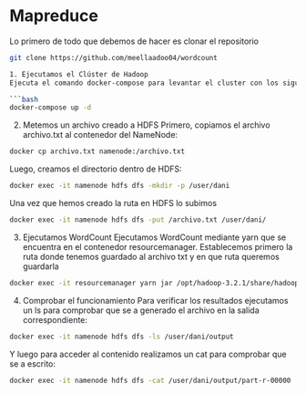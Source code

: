 # Mapreduce

Lo primero de todo que debemos de hacer es clonar el repositorio
```bash
git clone https://github.com/meellaadoo04/wordcount

1. Ejecutamos el Clúster de Hadoop
Ejecuta el comando docker-compose para levantar el cluster con los siguientes contenedores:namenode, datanode1, datanode2, datanode3, resourcemanager, nodemanager, y historyserver

```bash 
docker-compose up -d 
```

2. Metemos un archivo creado a  HDFS
Primero, copiamos el archivo archivo.txt al contenedor del NameNode:

```bash 
docker cp archivo.txt namenode:/archivo.txt
```

Luego, creamos el directorio dentro de HDFS:

```bash 
docker exec -it namenode hdfs dfs -mkdir -p /user/dani
```

Una vez que hemos creado la ruta en HDFS lo subimos

```bash 
docker exec -it namenode hdfs dfs -put /archivo.txt /user/dani/
```

3. Ejecutamos  WordCount
Ejecutamos WordCount mediante yarn que se encuentra en el contenedor resourcemanager. Establecemos primero la ruta donde tenemos guardado al archivo txt y en que ruta queremos guardarla

```bash 
docker exec -it resourcemanager yarn jar /opt/hadoop-3.2.1/share/hadoop/mapreduce/hadoop-mapreduce-examples-3.2.1.jar wordcount /user/dani/archivo.txt /user/dani/output
```

4. Comprobar el funcionamiento
Para verificar los resultados ejecutamos un ls para comprobar que se a generado el archivo en la salida correspondiente:
```bash 
docker exec -it namenode hdfs dfs -ls /user/dani/output
```
Y luego para acceder al contenido realizamos un cat para comprobar que se a escrito:
```bash 
docker exec -it namenode hdfs dfs -cat /user/dani/output/part-r-00000
```

